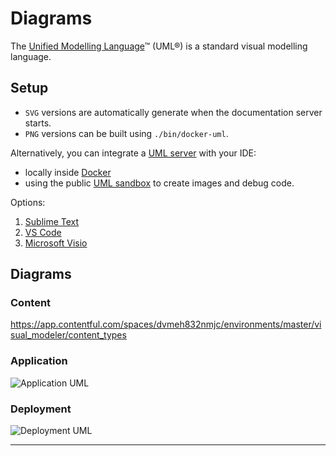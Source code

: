 # Diagrams

The [Unified Modelling Language][plantuml]™ (UML®) is a standard visual modelling language.

## Setup

- `SVG` versions are automatically generate when the documentation server starts.
- `PNG` versions can be built using `./bin/docker-uml`.

Alternatively, you can integrate a [UML server][server] with your IDE:

- locally inside [Docker][docker]
- using the public [UML sandbox][sandbox] to create images and debug code.

Options:

1. [Sublime Text][sublime]
2. [VS Code][vscode]
3. [Microsoft Visio][visio]


## Diagrams

### Content

https://app.contentful.com/spaces/dvmeh832nmjc/environments/master/visual_modeler/content_types

### Application

![Application UML](application.svg "Application")


### Deployment

![Deployment UML](deployment.svg "Deployment")


---

[plantuml]: https://plantuml.com/creole
[sandbox]: https://www.plantuml.com/plantuml/uml
[server]: https://github.com/plantuml/plantuml-server
[docker]: https://hub.docker.com/r/plantuml/plantuml-server
[sublime]: https://github.com/evandrocoan/PlantUmlDiagrams
[vscode]: https://github.com/qjebbs/vscode-plantuml
[visio]: https://products.office.com/en/visio/flowchart-software
